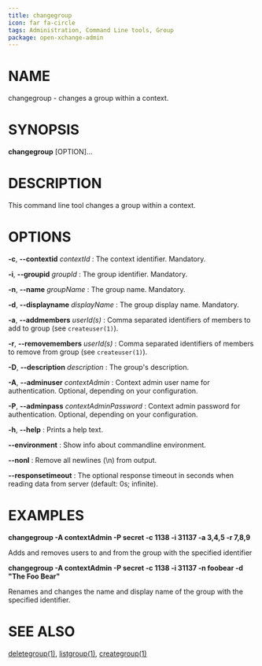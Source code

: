 ```yaml
---
title: changegroup
icon: far fa-circle
tags: Administration, Command Line tools, Group
package: open-xchange-admin
---
```


# NAME

changegroup - changes a group within a context.

# SYNOPSIS

**changegroup** [OPTION]...

# DESCRIPTION

This command line tool changes a group within a context.

# OPTIONS

**-c**, **--contextid** *contextId*
: The context identifier. Mandatory.

**-i**, **--groupid** *groupId*
: The group identifier. Mandatory.

**-n**, **--name** *groupName*
: The group name. Mandatory.

**-d**, **--displayname** *displayName*
: The group display name. Mandatory.

**-a**, **--addmembers** *userId(s)*
: Comma separated identifiers of members to add to group (see `createuser(1)`).

**-r**, **--removemembers** *userId(s)*
: Comma separated identifiers of members to remove from group (see `createuser(1)`).

**-D**, **--description** *description*
: The group's description.

**-A**, **--adminuser** *contextAdmin*
: Context admin user name for authentication. Optional, depending on your configuration.

**-P**, **--adminpass** *contextAdminPassword*
: Context admin password for authentication. Optional, depending on your configuration.

**-h**, **--help**
: Prints a help text.

**--environment**
: Show info about commandline environment.

**--nonl**
: Remove all newlines (\\n) from output.

**--responsetimeout**
: The optional response timeout in seconds when reading data from server (default: 0s; infinite).

# EXAMPLES

**changegroup -A contextAdmin -P secret -c 1138 -i 31137 -a 3,4,5 -r 7,8,9**

Adds and removes users to and from the group with the specified identifier

**changegroup -A contextAdmin -P secret -c 1138 -i 31137 -n foobear -d "The Foo Bear"**

Renames and changes the name and display name of the group with the specified identifier.

# SEE ALSO

[deletegroup(1)](deletegroup), [listgroup(1)](listgroup), [creategroup(1)](creategroup)
